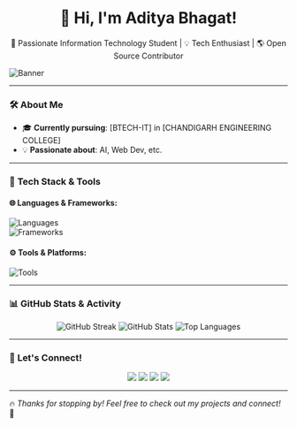 <h1 align="center">👋 Hi, I'm Aditya Bhagat!</h1>
<p align="center">
  🚀 Passionate Information Technology Student | 💡 Tech Enthusiast | 🌎 Open Source Contributor
</p>

![Banner](https://marketplace.canva.com/EAFsxtB6cxM/2/0/1600w/canva-blue-night-sky-cute-whale-desktop-wallpaper-Z3o7FZeI-Ms.jpg) <!-- Optional banner image -->

---

### 🛠️ **About Me**  
- 🎓 **Currently pursuing**: [BTECH-IT] in [CHANDIGARH ENGINEERING COLLEGE]  
- 💡 **Passionate about**:  AI, Web Dev, etc.  

---

### 🚀 **Tech Stack & Tools**  

#### 🌐 Languages & Frameworks:  
![Languages](https://skillicons.dev/icons?i=python,cpp,java,js,html,css,typescript)  
![Frameworks](https://skillicons.dev/icons?i=react,nodejs,express,tensorflow,flask,django)  

#### ⚙️ Tools & Platforms:  
![Tools](https://skillicons.dev/icons?i=git,github,docker,linux,vscode,arduino,figma)  

---

### 📊 **GitHub Stats & Activity**  

<p align="center">
  <img src="https://github-readme-streak-stats.herokuapp.com/?user=your-github-username&theme=tokyonight" alt="GitHub Streak" />
  <img src="https://github-readme-stats.vercel.app/api?username=your-github-username&show_icons=true&theme=tokyonight" alt="GitHub Stats" />
  <img src="https://github-readme-stats.vercel.app/api/top-langs/?username=your-github-username&layout=compact&theme=tokyonight" alt="Top Languages" />
</p>

---

### 🤝 **Let's Connect!**  
<p align="center">
  <a href="https://linkedin.com/in/your-profile"><img src="https://img.shields.io/badge/LinkedIn-%230077B5.svg?style=for-the-badge&logo=linkedin&logoColor=white"></a>
  <a href="https://twitter.com/your-profile"><img src="https://img.shields.io/badge/Twitter-%231DA1F2.svg?style=for-the-badge&logo=twitter&logoColor=white"></a>
  <a href="https://your-portfolio-link.com"><img src="https://img.shields.io/badge/Portfolio-%23000000.svg?style=for-the-badge&logo=firefox&logoColor=white"></a>
  <a href="mailto:your-email@example.com"><img src="https://img.shields.io/badge/Email-%23D14836.svg?style=for-the-badge&logo=gmail&logoColor=white"></a>
</p>

---

🔥 *Thanks for stopping by! Feel free to check out my projects and connect!* 🚀  

